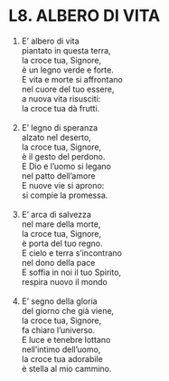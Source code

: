 # L8. ALBERO DI VITA

<ol>
  <li>E’ albero di vita<br>
    piantato in questa terra,<br>
    la croce tua, Signore,<br>
    è un legno verde e forte.<br>
    E vita e morte si affrontano<br>
    nel cuore del tuo essere,<br>
    a nuova vita risusciti:<br>
    la croce tua dà frutti.</li><br>
  <li>E’ legno di speranza<br>
    alzato nel deserto,<br>
    la croce tua, Signore,<br>
    è il gesto del perdono.<br>
    E Dio e l’uomo si legano<br>
    nel patto dell’amore<br>
    E nuove vie si aprono:<br>
    si compie la promessa.</li><br>
  <li>E’ arca di salvezza<br>
    nel mare della morte,<br>
    la croce tua, Signore,<br>
    è porta del tuo regno.<br>
    E cielo e terra s’incontrano<br>
    nel dono della pace<br>
    E soffia in noi il tuo Spirito,<br>
    respira nuovo il mondo</li><br>
  <li>E’ segno della gloria<br>
    del giorno che già viene,<br>
    la croce tua, Signore,<br>
    fa chiaro l’universo.<br>
    E luce e tenebre lottano<br>
    nell’intimo dell’uomo,<br>
    la croce tua adorabile<br>
    è stella al mio cammino.</li>
</ol>
